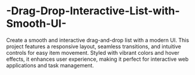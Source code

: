 # -Drag-Drop-Interactive-List-with-Smooth-UI-
Create a smooth and interactive drag-and-drop list with a modern UI. This project features a responsive layout, seamless transitions, and intuitive controls for easy item movement. Styled with vibrant colors and hover effects, it enhances user experience, making it perfect for interactive web applications and task management.
